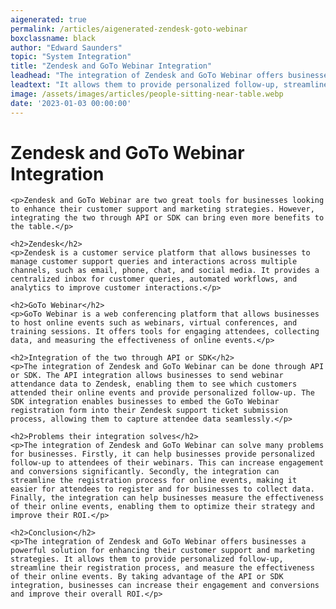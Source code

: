 ```yaml
---
aigenerated: true
permalink: /articles/aigenerated-zendesk-goto-webinar
boxclassname: black
author: "Edward Saunders"
topic: "System Integration"
title: "Zendesk and GoTo Webinar Integration"
leadhead: "The integration of Zendesk and GoTo Webinar offers businesses a powerful solution for enhancing their customer support and marketing strategies"
leadtext: "It allows them to provide personalized follow-up, streamline their registration process, and measure the effectiveness of their online events. By taking advantage of the API or SDK integration, businesses can increase their engagement and conversions and improve their overall ROI."
image: /assets/images/articles/people-sitting-near-table.webp
date: '2023-01-03 00:00:00'
---
```

<div class="arttext">    <h1>Zendesk and GoTo Webinar Integration</h1>

    <p>Zendesk and GoTo Webinar are two great tools for businesses looking to enhance their customer support and marketing strategies. However, integrating the two through API or SDK can bring even more benefits to the table.</p>

    <h2>Zendesk</h2>
    <p>Zendesk is a customer service platform that allows businesses to manage customer support queries and interactions across multiple channels, such as email, phone, chat, and social media. It provides a centralized inbox for customer queries, automated workflows, and analytics to improve customer interactions.</p>

    <h2>GoTo Webinar</h2>
    <p>GoTo Webinar is a web conferencing platform that allows businesses to host online events such as webinars, virtual conferences, and training sessions. It offers tools for engaging attendees, collecting data, and measuring the effectiveness of online events.</p>

    <h2>Integration of the two through API or SDK</h2>
    <p>The integration of Zendesk and GoTo Webinar can be done through API or SDK. The API integration allows businesses to send webinar attendance data to Zendesk, enabling them to see which customers attended their online events and provide personalized follow-up. The SDK integration enables businesses to embed the GoTo Webinar registration form into their Zendesk support ticket submission process, allowing them to capture attendee data seamlessly.</p>

    <h2>Problems their integration solves</h2>
    <p>The integration of Zendesk and GoTo Webinar can solve many problems for businesses. Firstly, it can help businesses provide personalized follow-up to attendees of their webinars. This can increase engagement and conversions significantly. Secondly, the integration can streamline the registration process for online events, making it easier for attendees to register and for businesses to collect data. Finally, the integration can help businesses measure the effectiveness of their online events, enabling them to optimize their strategy and improve their ROI.</p>

    <h2>Conclusion</h2>
    <p>The integration of Zendesk and GoTo Webinar offers businesses a powerful solution for enhancing their customer support and marketing strategies. It allows them to provide personalized follow-up, streamline their registration process, and measure the effectiveness of their online events. By taking advantage of the API or SDK integration, businesses can increase their engagement and conversions and improve their overall ROI.</p>
</div>